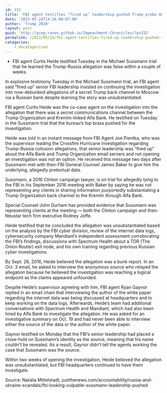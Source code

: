 ```yaml
---
id: 332
title: 'FBI agent testifies ‘fired up’ leadership pushed Trump probe despite flimsy evidence'
date: '2022-05-24T14:26:00-07:00'
author: 'Trump 2020'
layout: post
guid: 'http://greg-raven.github.io/Impeachment-Chronicles/?p=332'
permalink: /2022/05/24/fbi-agent-testifies-fired-up-leadership-pushed-trump-probe-despite-flimsy-evidence/
categories:
    - Uncategorized
---
```


- FBI agent Curtis Heide testified Tuesday in the Michael Sussmann trial that he learned the Trump-Russia allegation was false within a couple of weeks.

In explosive testimony Tuesday in the Michael Sussmann trial, an FBI agent said “fired up” senior FBI leadership insisted on continuing the investigation into now-debunked allegations of a secret Trump back channel to Moscow via a Russian bank despite learning the story was unsubstantiated.

FBI agent Curtis Heide was the co-case agent on the investigation into the allegation that there was a secret communications channel between the Trump Organization and Kremlin-linked Alfa Bank. He testified on Tuesday in the Sussmann trial that the bureau’s top brass pushed for the investigation.

Heide was told in an instant message from FBI Agent Joe Pientka, who was the supervisor leading the Crossfire Hurricane investigation regarding Trump-Russia collusion allegations, that senior leadership was “fired up” about the Alfa Bank and Trump Organization email servers and not opening an investigation was not an option. He received this message two days after Sussmann met with then-FBI General Counsel James Baker to give him the underlying, allegedly pretextual data.

Sussmann, a 2016 Clinton campaign lawyer, is on trial for allegedly lying to the FBI in his September 2016 meeting with Baker by saying he was not representing any clients in sharing information purportedly substantiating a Trump Organization back channel to the Kremlin through Alfa Bank.

Special Counsel John Durham has provided evidence that Sussmann was representing clients at the meeting — both the Clinton campaign and then-Neustar tech firm executive Rodney Joffe.

Heide testified that he concluded the allegation was unsubstantiated based on the analysis by the FBI cyber division, review of the internet data logs, cybersecurity company Mandiant’s independent assessment corroborating the FBI’s findings, discussions with Spectrum Health about a TOR (The Onion Router) exit node, and his own training regarding previous Russian cyber investigations.

By Sept. 26, 2016, Heide believed the allegation was a bunk report. In an Oct. 3 email, he asked to interview the anonymous source who relayed the allegation because he believed the investigation was reaching a logical endpoint as the claims appeared unfounded.

Despite Heide’s supervisor agreeing with him, FBI agent Ryan Gaynor replied in an email chain that interviewing the author of the white paper regarding the internet data was being discussed at headquarters and to keep working on the data logs. Afterwards, Heide’s team had additional conversations with Spectrum Health and Mandiant, which had also been hired by Alfa Bank to investigate the allegation. He was asked for an investigative summary on Oct. 19 and had never been able to interview either the source of the data or the author of the white paper.

Gaynor testified on Monday that the FBI’s senior leadership had placed a close-hold on Sussmann’s identity as the source, meaning that his name couldn’t be revealed. As a result, Gaynor didn’t tell the agents working the case that Sussmann was the source.

Within two weeks of opening the investigation, Heide believed the allegation was unsubstantiated, but FBI headquarters continued to have them investigate.

Source: Natalia Mittelstadt, justthenews.com/accountability/russia-and-ukraine-scandals/fbi-looking-culpable-sussmann-leadership-pushed
